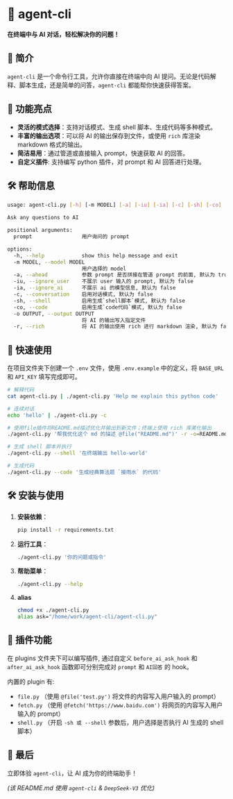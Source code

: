 # 🚀 agent-cli

**在终端中与 AI 对话，轻松解决你的问题！**

## 📖 简介

`agent-cli` 是一个命令行工具，允许你直接在终端中向 AI 提问。无论是代码解释、脚本生成，还是简单的问答，`agent-cli` 都能帮你快速获得答案。

## 🌟 功能亮点

- **灵活的模式选择**：支持对话模式、生成 shell 脚本、生成代码等多种模式。
- **丰富的输出选项**：可以将 AI 的输出保存到文件，或使用 `rich` 库渲染 markdown 格式的输出。
- **简洁易用**：通过管道或直接输入 prompt，快速获取 AI 的回答。
- **自定义插件**: 支持编写 python 插件，对 prompt 和 AI 回答进行处理。

## 🛠️ 帮助信息

```bash
usage: agent-cli.py [-h] [-m MODEL] [-a] [-iu] [-ia] [-c] [-sh] [-co] [-o OUTPUT] [-r] [prompt]

Ask any questions to AI

positional arguments:
  prompt                用户询问的 prompt

options:
  -h, --help            show this help message and exit
  -m MODEL, --model MODEL
                        用户选择的 model
  -a, --ahead           参数 prompt 是否拼接在管道 prompt 的前面, 默认为 true
  -iu, --ignore_user    不展示 user 输入的 prompt, 默认为 false
  -ia, --ignore_ai      不展示 ai 的模型信息, 默认为 false
  -c, --conversation    启用对话模式, 默认为 false
  -sh, --shell          启用生成`shell脚本`模式, 默认为 false
  -co, --code           启用生成`code代码`模式, 默认为 false
  -o OUTPUT, --output OUTPUT
                        将 AI 的输出写入指定文件
  -r, --rich            将 AI 的输出使用 rich 进行 markdown 渲染, 默认为 false
```

## 🚀 快速使用

在项目文件夹下创建一个 `.env` 文件，使用 `.env.example` 中的定义，将 `BASE_URL` 和 `API_KEY` 填写完成即可。

```bash
# 解释代码
cat agent-cli.py | ./agent-cli.py 'Help me explain this python code'

# 连续对话
echo 'hello' | ./agent-cli.py -c

# 使用file插件将README.md描述优化并输出到新文件；终端上使用 rich 库美化输出
./agent-cli.py '帮我优化这个 md 的描述 @file("README.md")' -r -o=README.md.new

# 生成 shell 脚本并执行
./agent-cli.py --shell '在终端输出 hello-world'

# 生成代码
./agent-cli.py --code '生成经典算法题 `接雨水` 的代码'
```

## 🛠️ 安装与使用

1. **安装依赖**：

   ```bash
   pip install -r requirements.txt
   ```

2. **运行工具**：

   ```bash
   ./agent-cli.py '你的问题或指令'
   ```

3. **帮助菜单**：

   ```bash
   ./agent-cli.py --help
   ```

4. **alias**

    ```bash
    chmod +x ./agent-cli.py
    alias ask="/home/work/agent-cli/agent-cli.py"
    ```

## 🔌 插件功能

在 plugins 文件夹下可以编写插件, 通过自定义 `before_ai_ask_hook` 和 `after_ai_ask_hook` 函数即可分别完成对 `prompt` 和 `AI回答` 的 hook。

内置的 plugin 有:

- `file.py` （使用 `@file('test.py')` 将文件的内容写入用户输入的 prompt）
- `fetch.py` （使用 `@fetch('https://www.baidu.com')` 将网页的内容写入用户输入的 prompt）
- `shell.py` （开启 `-sh 或 --shell` 参数后，用户选择是否执行 AI 生成的 shell 脚本）

## 👋 最后

立即体验 `agent-cli`，让 AI 成为你的终端助手！

*(该 README.md 使用 `agent-cli` & `DeepSeek-V3` 优化)*
